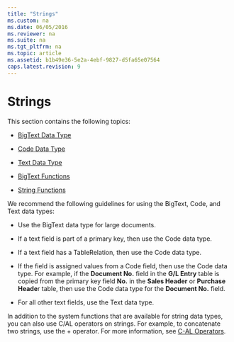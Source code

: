 ```yaml
---
title: "Strings"
ms.custom: na
ms.date: 06/05/2016
ms.reviewer: na
ms.suite: na
ms.tgt_pltfrm: na
ms.topic: article
ms.assetid: b1b49e36-5e2a-4ebf-9827-d5fa65e07564
caps.latest.revision: 9
---
```

# Strings
This section contains the following topics:  
  
-   [BigText Data Type](../dynamics-nav/BigText-Data-Type.md)  
  
-   [Code Data Type](../dynamics-nav/Code-Data-Type.md)  
  
-   [Text Data Type](../dynamics-nav/Text-Data-Type.md)  
  
-   [BigText Functions](../dynamics-nav/BigText-Functions.md)  
  
-   [String Functions](../dynamics-nav/String-Functions.md)  
  
 We recommend the following guidelines for using the BigText, Code, and Text data types:  
  
-   Use the BigText data type for large documents.  
  
-   If a text field is part of a primary key, then use the Code data type.  
  
-   If a text field has a TableRelation, then use the Code data type.  
  
-   If the field is assigned values from a Code field, then use the Code data type. For example, if the **Document No.** field in the **G\/L Entry** table is copied from the primary key field **No.** in the **Sales Header** or **Purchase Heade**r table, then use the Code data type for the **Document No.** field.  
  
-   For all other text fields, use the Text data type.  
  
 In addition to the system functions that are available for string data types, you can also use C\/AL operators on strings. For example, to concatenate two strings, use the \+ operator. For more information, see [C\-AL Operators](../dynamics-nav/C-AL-Operators.md).